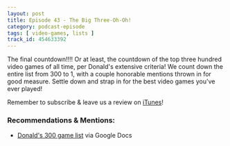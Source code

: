 ```yaml
---
layout: post
title: Episode 43 - The Big Three-Oh-Oh!
category: podcast-episode
tags: [ video-games, lists ]
track_id: 454633392
---
```


The final countdown!!!! Or at least, the countdown of the top three hundred video games of all time, per Donald's extensive criteria! We count down the entire list from 300 to 1, with a couple honorable mentions thrown in for good measure.  Settle down and strap in for the best video games you've ever played!

Remember to subscribe & leave us a review on [iTunes](https://itunes.apple.com/us/podcast/the-rick-don-show/id1229942938)!

<!--more-->

### Recommendations & Mentions:
- [Donald's 300 game list](https://docs.google.com/spreadsheets/d/1-iSRWhJNkwgDd-jyA_0fKcAqCm3gJ1XeM07LENc_t1E/edit?usp=sharing) via Google Docs
